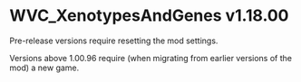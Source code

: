 # WVC_XenotypesAndGenes v1.18.00
 
Pre-release versions require resetting the mod settings.

Versions above 1.00.96 require (when migrating from earlier versions of the mod) a new game.